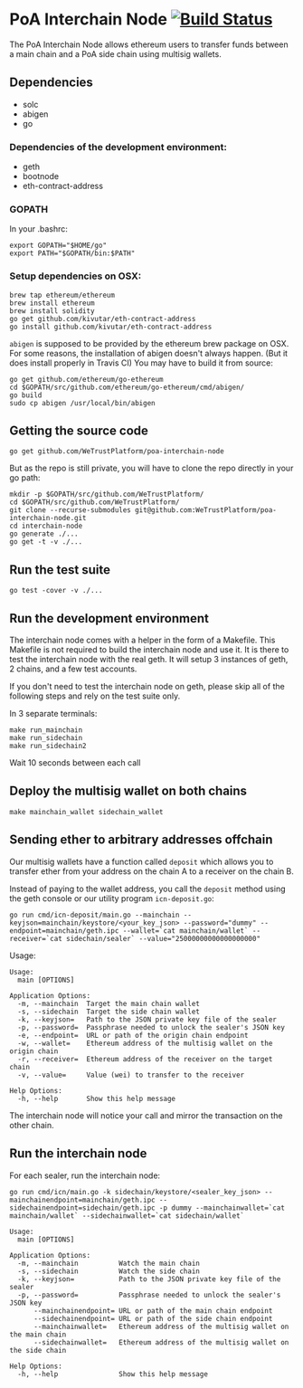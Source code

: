 # PoA Interchain Node [![Build Status](https://travis-ci.com/WeTrustPlatform/poa-interchain-node.svg?token=52dbeJVrfqXvGhWfS1U6&branch=develop)](https://travis-ci.com/WeTrustPlatform/poa-interchain-node)

The PoA Interchain Node allows ethereum users to transfer funds between a main chain and a PoA side chain using multisig wallets.

## Dependencies

 * solc
 * abigen
 * go

### Dependencies of the development environment:

 * geth
 * bootnode
 * eth-contract-address

### GOPATH

In your .bashrc:

```
export GOPATH="$HOME/go"
export PATH="$GOPATH/bin:$PATH"
```

### Setup dependencies on OSX:

```
brew tap ethereum/ethereum
brew install ethereum
brew install solidity
go get github.com/kivutar/eth-contract-address
go install github.com/kivutar/eth-contract-address
```

`abigen` is supposed to be provided by the ethereum brew package on OSX. For some reasons, the installation of abigen doesn't always happen. (But it does install properly in Travis CI)
You may have to build it from source:

```
go get github.com/ethereum/go-ethereum
cd $GOPATH/src/github.com/ethereum/go-ethereum/cmd/abigen/
go build
sudo cp abigen /usr/local/bin/abigen
```

## Getting the source code

    go get github.com/WeTrustPlatform/poa-interchain-node

But as the repo is still private, you will have to clone the repo directly in your go path:

    mkdir -p $GOPATH/src/github.com/WeTrustPlatform/
    cd $GOPATH/src/github.com/WeTrustPlatform/
    git clone --recurse-submodules git@github.com:WeTrustPlatform/poa-interchain-node.git
    cd interchain-node
    go generate ./...
    go get -t -v ./...

## Run the test suite

    go test -cover -v ./...

## Run the development environment

The interchain node comes with a helper in the form of a Makefile. This Makefile is not required to build the interchain node and use it. It is there to test the interchain node with the real geth. It will setup 3 instances of geth, 2 chains, and a few test accounts.

If you don't need to test the interchain node on geth, please skip all of the following steps and rely on the test suite only.

In 3 separate terminals:

```
make run_mainchain
make run_sidechain
make run_sidechain2
```

Wait 10 seconds between each call

## Deploy the multisig wallet on both chains

    make mainchain_wallet sidechain_wallet

## Sending ether to arbitrary addresses offchain

Our multisig wallets have a function called `deposit` which allows you to transfer ether from your address on the chain A to a receiver on the chain B.

Instead of paying to the wallet address, you call the `deposit` method using the geth console or our utility program `icn-deposit.go`:

    go run cmd/icn-deposit/main.go --mainchain --keyjson=mainchain/keystore/<your_key_json> --password="dummy" --endpoint=mainchain/geth.ipc --wallet=`cat mainchain/wallet` --receiver=`cat sidechain/sealer` --value="25000000000000000000"

Usage:

```
Usage:
  main [OPTIONS]

Application Options:
  -m, --mainchain  Target the main chain wallet
  -s, --sidechain  Target the side chain wallet
  -k, --keyjson=   Path to the JSON private key file of the sealer
  -p, --password=  Passphrase needed to unlock the sealer's JSON key
  -e, --endpoint=  URL or path of the origin chain endpoint
  -w, --wallet=    Ethereum address of the multisig wallet on the origin chain
  -r, --receiver=  Ethereum address of the receiver on the target chain
  -v, --value=     Value (wei) to transfer to the receiver

Help Options:
  -h, --help       Show this help message
```

The interchain node will notice your call and mirror the transaction on the other chain.

## Run the interchain node

For each sealer, run the interchain node:

    go run cmd/icn/main.go -k sidechain/keystore/<sealer_key_json> --mainchainendpoint=mainchain/geth.ipc --sidechainendpoint=sidechain/geth.ipc -p dummy --mainchainwallet=`cat mainchain/wallet` --sidechainwallet=`cat sidechain/wallet`

```
Usage:
  main [OPTIONS]

Application Options:
  -m, --mainchain          Watch the main chain
  -s, --sidechain          Watch the side chain
  -k, --keyjson=           Path to the JSON private key file of the sealer
  -p, --password=          Passphrase needed to unlock the sealer's JSON key
      --mainchainendpoint= URL or path of the main chain endpoint
      --sidechainendpoint= URL or path of the side chain endpoint
      --mainchainwallet=   Ethereum address of the multisig wallet on the main chain
      --sidechainwallet=   Ethereum address of the multisig wallet on the side chain

Help Options:
  -h, --help               Show this help message
```
